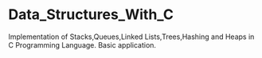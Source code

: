 # Data_Structures_With_C
Implementation of Stacks,Queues,Linked Lists,Trees,Hashing and Heaps in C Programming Language.
Basic application.
